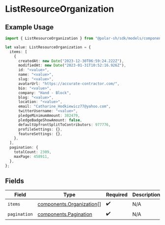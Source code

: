 # ListResourceOrganization

## Example Usage

```typescript
import { ListResourceOrganization } from "@polar-sh/sdk/models/components";

let value: ListResourceOrganization = {
  items: [
    {
      createdAt: new Date("2023-12-30T06:59:24.222Z"),
      modifiedAt: new Date("2023-01-31T10:52:16.926Z"),
      id: "<value>",
      name: "<value>",
      slug: "<value>",
      avatarUrl: "https://accurate-contractor.com/",
      bio: "<value>",
      company: "Hand - Block",
      blog: "<value>",
      location: "<value>",
      email: "Catharine_Hodkiewicz77@yahoo.com",
      twitterUsername: "<value>",
      pledgeMinimumAmount: 382479,
      pledgeBadgeShowAmount: false,
      defaultUpfrontSplitToContributors: 977776,
      profileSettings: {},
      featureSettings: {},
    },
  ],
  pagination: {
    totalCount: 2309,
    maxPage: 458911,
  },
};
```

## Fields

| Field                                                                | Type                                                                 | Required                                                             | Description                                                          |
| -------------------------------------------------------------------- | -------------------------------------------------------------------- | -------------------------------------------------------------------- | -------------------------------------------------------------------- |
| `items`                                                              | [components.Organization](../../models/components/organization.md)[] | :heavy_check_mark:                                                   | N/A                                                                  |
| `pagination`                                                         | [components.Pagination](../../models/components/pagination.md)       | :heavy_check_mark:                                                   | N/A                                                                  |